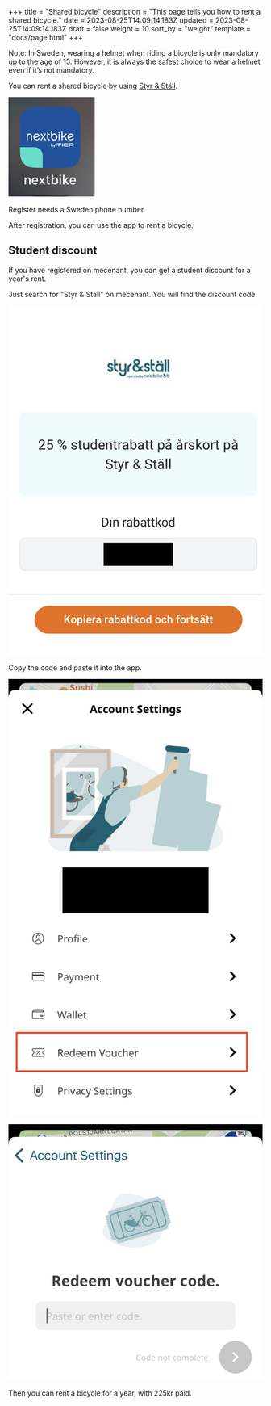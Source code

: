 +++
title = "Shared bicycle"
description = "This page tells you how to rent a shared bicycle."
date = 2023-08-25T14:09:14.183Z
updated = 2023-08-25T14:09:14.183Z
draft = false
weight = 10
sort_by = "weight"
template = "docs/page.html"
+++

Note: In Sweden, wearing a helmet when riding a bicycle is only mandatory up to the age of 15. However, it is always the safest choice to wear a helmet even if it’s not mandatory.

You can rent a shared bicycle by using [Styr & Ställ](https://styrochstall.se/sv/).

![Alt text](IMG_140FF85DD9D6-1.jpeg)

Register needs a Sweden phone number.

After registration, you can use the app to rent a bicycle.

## Student discount

If you have registered on mecenant, you can get a student discount for a year's rent.

Just search for "Styr & Ställ" on mecenant. You will find the discount code.

![Alt text](IMG_A3FA63F59171-1.jpeg)

Copy the code and paste it into the app.

![Alt text](IMG_5A3BEEF66F01-1.jpeg)

![Alt text](IMG_74606B0B506B-1.jpeg)

Then you can rent a bicycle for a year, with 225kr paid.
